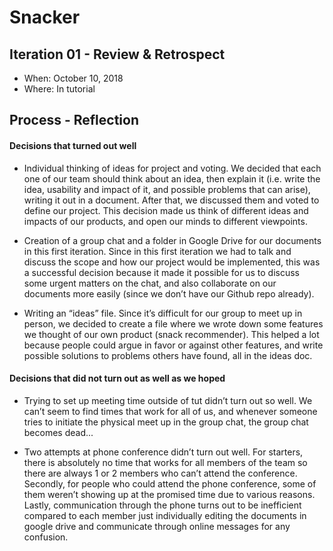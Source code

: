 # Snacker

## Iteration 01 - Review & Retrospect

* When: October 10, 2018
* Where: In tutorial

## Process - Reflection

#### Decisions that turned out well

* Individual thinking of ideas for project and voting. We decided that each one of our team should think about an idea, then explain it (i.e. write the idea, usability and impact of it, and possible problems that can arise), writing it out in a document. After that, we discussed them and voted to define our project. This decision made us think of different ideas and impacts of our products, and open our minds to different viewpoints.

* Creation of a group chat and a folder in Google Drive for our documents in this first iteration. Since in this first iteration we had to talk and discuss the scope and how our project would be implemented, this was a successful decision because it made it possible for us to discuss some urgent matters on the chat, and also collaborate on our documents more easily (since we don’t have our Github repo already).


* Writing an “ideas” file. Since it’s difficult for our group to meet up in person, we decided to create a file where we wrote down some features we thought of our own product (snack recommender). This helped a lot because people could argue in favor or against other features, and write possible solutions to problems others have found, all in the ideas doc.

#### Decisions that did not turn out as well as we hoped

* Trying to set up meeting time outside of tut didn’t turn out so well. We can’t seem to find times that work for all of us, and whenever someone tries to initiate the physical meet up in the group chat, the group chat becomes dead...


* Two attempts at phone conference didn’t turn out well. For starters, there is absolutely no time that works for all members of the team so there are always 1 or 2 members who can’t attend the conference. Secondly, for people who could attend the phone conference, some of them weren’t showing up at the promised time due to various reasons. Lastly, communication through the phone turns out to be inefficient compared to each member just individually editing the documents in google drive and communicate through online messages for any confusion.